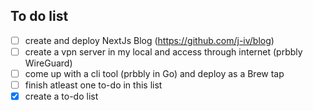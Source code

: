 ## To do list

- [ ] create and deploy NextJs Blog (https://github.com/j-iv/blog)
- [ ] create a vpn server in my local and access through internet (prbbly WireGuard)
- [ ] come up with a cli tool (prbbly in Go) and deploy as a Brew tap 
- [ ] finish atleast one to-do in this list
- [x] create a to-do list
